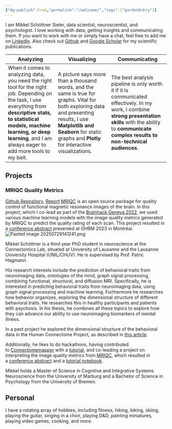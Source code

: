 ```yaml
---
{"dg-publish":true,"permalink":"/welcome/","tags":["gardenEntry"]}
---
```


I am Mikkel Schöttner Sieler, data scientist, neuroscientist, and psychologist. I love working with data, getting insights and communicating them. If you want to work with me or simply have a chat, feel free to add me on [LinkedIn](https://www.linkedin.com/in/mikkel-schoettner/). Also check out [Github](https://github.com/mschoettner) and [Google Scholar](https://scholar.google.com/citations?user=XQbbbysAAAAJ&hl=de) for my scientific publications.


| Analyzing                                                                                                                                                                                                                                                      | Visualizing                                                                                                                                                                                                                         | Communicating                                                                                                                                                                                                       |
| -------------------------------------------------------------------------------------------------------------------------------------------------------------------------------------------------------------------------------------------------------------- | ----------------------------------------------------------------------------------------------------------------------------------------------------------------------------------------------------------------------------------- | ------------------------------------------------------------------------------------------------------------------------------------------------------------------------------------------------------------------- |
| When it comes to analyzing data, you need the right tool for the right job. Depending on the task, I use everything from **descriptive stats, to statistical models, machine learning, or deep learning**, and I am always eager to add more tools to my belt. | A picture says more than a thousand words, and the same is true for graphs. Vital for both exploring data and presenting results, I use **Matplotlib and Seaborn** for static graphs and **Plotly** for interactive visualizations. | The best analysis pipeline is only worth it if it is communicated effectively. In my work, I combine **strong presentation skills** with the ability to **communicate complex results to non-technical audiences**. |


## Projects

### MRIQC Quality Metrics
[Github Repository](https://github.com/brainhack-ch/interpret-iqms/tree/main),  [Report](https://www.nipreps.org/qc-book/auto-qc/iqms_interpretability.html)
[MRIQC](https://mriqc.readthedocs.io/en/latest/) is an open source package for quality control of functional magnetic resonance images of the brain. In this project, which I co-lead as part of the [Brainhack Geneva 2022](https://memento.epfl.ch/event/brainhack-global-geneva-2022-register-or-propose-y/), we used various machine learning models with the image quality metrics generated by MRIQC to predict the quality rating of each scan. This project resulted in a [conference abstract](https://osf.io/7vqzr/) presented at OHBM 2023 in Montréal.
![Pasted image 20250729141241.png](/img/user/Pasted%20image%2020250729141241.png)




Mikkel Schöttner is a third year PhD student in neuroscience at the Connectomics Lab, situated at University of Lausanne and the Lausanne University Hospital (UNIL/CHUV). He is supervised by Prof. Patric Hagmann.

His research interests include the prediction of behavioral traits from neuroimaging data, ontologies of the mind, graph signal processing, combining functional, structural, and diffusion MRI. Specifically, he is interested in predicting behavioral traits from neuroimaging data, using graph signal processing and machine learning. Furthermore he researches how behavior organizes, exploring the dimensional structure of different behavioral traits. He researches this in healthy participants and patients with psychosis. In his thesis, he combines all these topics to explore how they can advance our ability to use neuroimaging biomarkers of mental illness.

In a past project he explored the dimensional structure of the behavioral data in the Human Connectome Project, as described in [this article](https://mschoettner.github.io/).

Additionally, he likes to do hackathons, having contributed to [Connectomemapper](https://connectome-mapper-3.readthedocs.io/en/latest/) with a [tutorial](https://connectome-mapper-3.readthedocs.io/en/latest/notebooks/analysis_tutorial.html), and co-leading a project on interpreting the image quality metrics from [MRIQC](https://mriqc.readthedocs.io/en/latest/), which resulted in a [conference abstract](https://osf.io/7vqzr) and a [tutorial notebook](https://www.nipreps.org/qc-book/auto-qc/iqms_interpretability.html).

Mikkel holds a Master of Science in Cognitive and Integrative Systems Neuroscience from the University of Marburg and a Bachelor of Science in Psychology from the University of Bremen.

## Personal

I have a rotating array of hobbies, including fitness, hiking, biking, skiing, playing the guitar, singing in a choir, playing D&D, painting miniatures, playing video games, cooking, and more.